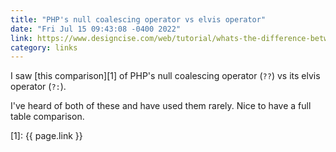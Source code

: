 ```yaml
---
title: "PHP's null coalescing operator vs elvis operator"
date: "Fri Jul 15 09:43:08 -0400 2022"
link: https://www.designcise.com/web/tutorial/whats-the-difference-between-null-coalescing-operator-and-ternary-operator-in-php
category: links
---
```


I saw [this comparison][1] of PHP's null coalescing operator (`??`) vs its
elvis operator (`?:`).

I've heard of both of these and have used them rarely. Nice to have a full
table comparison.

[1]: {{ page.link }}
